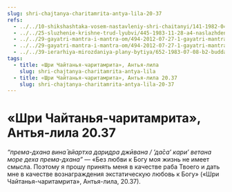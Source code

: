 ```yaml
---
slug: shri-chajtanya-charitamrita-antya-lila-20-37
refs:
  - ../../10-shikshashtaka-vosem-nastavleniy-shri-chaitanyi/141-1982-04-27-b2-c1-kommentarii-ko-vtoromu-tretemu-i-chetvertomu-stiham-shikshashtaki.md
  - ../../25-sluzhenie-krishne-trud-lyubvi/445-1983-11-28-a4-naslazhdenie-predannym-sluzheniem-dva-vida-schastya.md
  - ../../29-gayatri-mantra-i-mantra-om/494-2012-07-27-1-gayatri-mantra.md
  - ../../29-gayatri-mantra-i-mantra-om/494-2012-07-27-1-gayatri-mantra.md
  - ../../39-ierarhiya-mirozdaniya-plany-bytiya/652-1983-07-08-b2-budda-shankara-ramanudzha-i-shri-chajtanya-ob-izmereniyah-duhovnogo-bytiya.md
tags:
  - title: «Шри Чайтанья-чаритамрита», Антья-лила
    slug: shri-chajtanya-charitamrita-antya-lila
  - title: «Шри Чайтанья-чаритамрита», Антья-лила 20.37
    slug: shri-chajtanya-charitamrita-antya-lila-20-37
---
```


# «Шри Чайтанья-чаритамрита», Антья-лила 20.37

*“према-дхана вина̄ вйартха даридра джӣвана / ’да̄са’ кари’ ветана море деха према-дхана”* — «Без любви к Богу моя жизнь не имеет смысла. Поэтому я прошу принять меня в качестве раба Твоего и дать мне в качестве вознаграждения экстатическую любовь к Богу» («Шри Чайтанья-чаритамрита», Антья-лила, 20.37).
